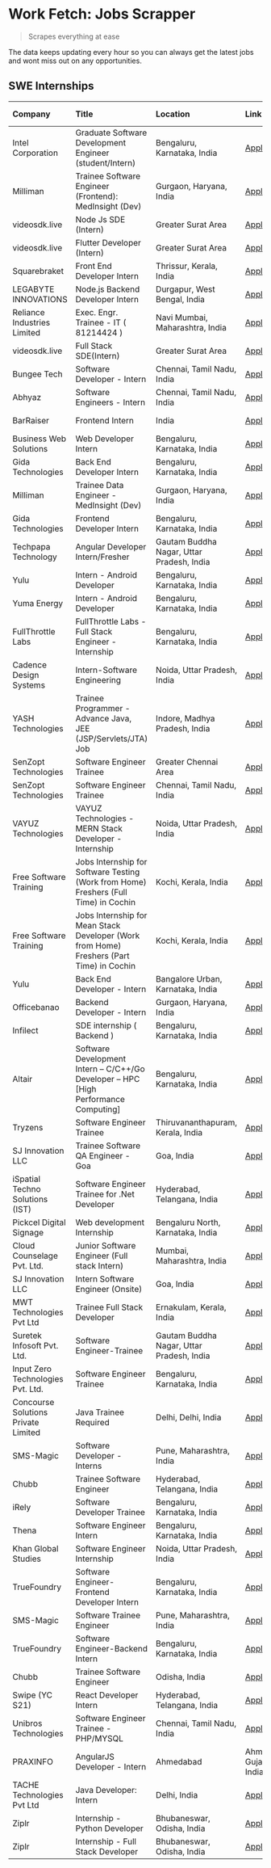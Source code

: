# Work Fetch: Jobs Scrapper
> Scrapes everything at ease

The data keeps updating every hour so you can always get the latest jobs and wont miss out on any opportunities.

## SWE Internships
<!--START_SECTION:workfetch-->
| Company                             | Title                                                                                    | Location                                  | Link                                                                                                                                                                                                                                                                                                             | Date Posted   |
|:------------------------------------|:-----------------------------------------------------------------------------------------|:------------------------------------------|:-----------------------------------------------------------------------------------------------------------------------------------------------------------------------------------------------------------------------------------------------------------------------------------------------------------------|:--------------|
| Intel Corporation                   | Graduate Software Development Engineer (student/Intern)                                  | Bengaluru, Karnataka, India               | [Apply](https://in.linkedin.com/jobs/view/graduate-software-development-engineer-student-intern-at-intel-corporation-3844158226?refId=ssbReYsMM8aVSRH3QRPypg%3D%3D&trackingId=08HgOyS9fQPeqyy0Q6apWg%3D%3D&position=12&pageNum=0&trk=public_jobs_jserp-result_search-card)                                       | 2024-03-02    |
| Milliman                            | Trainee Software Engineer (Frontend): MedInsight (Dev)                                   | Gurgaon, Haryana, India                   | [Apply](https://in.linkedin.com/jobs/view/trainee-software-engineer-frontend-medinsight-dev-at-milliman-3792874280?refId=ssbReYsMM8aVSRH3QRPypg%3D%3D&trackingId=4maid8XefV2Q0PkoU1mH3w%3D%3D&position=4&pageNum=0&trk=public_jobs_jserp-result_search-card)                                                     | 2024-03-01    |
| videosdk.live                       | Node Js SDE (Intern)                                                                     | Greater Surat Area                        | [Apply](https://in.linkedin.com/jobs/view/node-js-sde-intern-at-videosdk-live-3843903369?refId=HdSUUsy1OfrmQ50cb%2BChtg%3D%3D&trackingId=GVUHjAM%2FOFRuqwIxDl613g%3D%3D&position=22&pageNum=2&trk=public_jobs_jserp-result_search-card)                                                                          | 2024-03-01    |
| videosdk.live                       | Flutter  Developer (Intern)                                                              | Greater Surat Area                        | [Apply](https://in.linkedin.com/jobs/view/flutter-developer-intern-at-videosdk-live-3843904303?refId=3SLjQYvlU1HinlU7zSq9Nw%3D%3D&trackingId=jMF6nHNR9aUZE4RFzVYQmA%3D%3D&position=8&pageNum=3&trk=public_jobs_jserp-result_search-card)                                                                         | 2024-03-01    |
| Squarebraket                        | Front End Developer Intern                                                               | Thrissur, Kerala, India                   | [Apply](https://in.linkedin.com/jobs/view/front-end-developer-intern-at-squarebraket-3838541191?refId=ssbReYsMM8aVSRH3QRPypg%3D%3D&trackingId=YRDOThrBrW2EnlZshekCZA%3D%3D&position=14&pageNum=0&trk=public_jobs_jserp-result_search-card)                                                                       | 2024-02-29    |
| LEGABYTE INNOVATIONS                | Node.js Backend Developer Intern                                                         | Durgapur, West Bengal, India              | [Apply](https://in.linkedin.com/jobs/view/node-js-backend-developer-intern-at-legabyte-innovations-3842647664?refId=HdSUUsy1OfrmQ50cb%2BChtg%3D%3D&trackingId=pV4eL4vI39kOMGm3oVRcXA%3D%3D&position=1&pageNum=2&trk=public_jobs_jserp-result_search-card)                                                        | 2024-02-29    |
| Reliance Industries Limited         | Exec. Engr. Trainee - IT ( 81214424 )                                                    | Navi Mumbai, Maharashtra, India           | [Apply](https://in.linkedin.com/jobs/view/exec-engr-trainee-it-81214424-at-reliance-industries-limited-3842850941?refId=HdSUUsy1OfrmQ50cb%2BChtg%3D%3D&trackingId=iHqovHuE8by3dGOSv7wvzg%3D%3D&position=9&pageNum=2&trk=public_jobs_jserp-result_search-card)                                                    | 2024-02-29    |
| videosdk.live                       | Full Stack SDE(Intern)                                                                   | Greater Surat Area                        | [Apply](https://in.linkedin.com/jobs/view/full-stack-sde-intern-at-videosdk-live-3842945056?refId=3SLjQYvlU1HinlU7zSq9Nw%3D%3D&trackingId=H0uvm676%2FUIIW0bQqhAj4A%3D%3D&position=2&pageNum=3&trk=public_jobs_jserp-result_search-card)                                                                          | 2024-02-29    |
| Bungee Tech                         | Software Developer - Intern                                                              | Chennai, Tamil Nadu, India                | [Apply](https://in.linkedin.com/jobs/view/software-developer-intern-at-bungee-tech-3842220746?refId=t4SdkFgX56zwZhl015dOog%3D%3D&trackingId=5fI0C9L7XFbak49qECHuqw%3D%3D&position=24&pageNum=1&trk=public_jobs_jserp-result_search-card)                                                                         | 2024-02-28    |
| Abhyaz                              | Software Engineers - Intern                                                              | Chennai, Tamil Nadu, India                | [Apply](https://in.linkedin.com/jobs/view/software-engineers-intern-at-abhyaz-3842331306?refId=HdSUUsy1OfrmQ50cb%2BChtg%3D%3D&trackingId=7BEc0eCC0SFoK5GzyKKewg%3D%3D&position=11&pageNum=2&trk=public_jobs_jserp-result_search-card)                                                                            | 2024-02-28    |
| BarRaiser                           | Frontend Intern                                                                          | India                                     | [Apply](https://in.linkedin.com/jobs/view/frontend-intern-at-barraiser-3830344799?refId=HdSUUsy1OfrmQ50cb%2BChtg%3D%3D&trackingId=6pi%2BHM8RAkkH%2BIa7bRV1Rw%3D%3D&position=23&pageNum=2&trk=public_jobs_jserp-result_search-card)                                                                               | 2024-02-27    |
| Business Web Solutions              | Web Developer Intern                                                                     | Bengaluru, Karnataka, India               | [Apply](https://in.linkedin.com/jobs/view/web-developer-intern-at-business-web-solutions-3839906144?refId=ssbReYsMM8aVSRH3QRPypg%3D%3D&trackingId=wCbndE1r8gxKPXIiVw3jbg%3D%3D&position=17&pageNum=0&trk=public_jobs_jserp-result_search-card)                                                                   | 2024-02-26    |
| Gida Technologies                   | Back End Developer Intern                                                                | Bengaluru, Karnataka, India               | [Apply](https://in.linkedin.com/jobs/view/back-end-developer-intern-at-gida-technologies-3836849295?refId=t4SdkFgX56zwZhl015dOog%3D%3D&trackingId=N4BAFgZ2gZgrwSz%2BChfB0A%3D%3D&position=23&pageNum=1&trk=public_jobs_jserp-result_search-card)                                                                 | 2024-02-23    |
| Milliman                            | Trainee Data Engineer - MedInsight (Dev)                                                 | Gurgaon, Haryana, India                   | [Apply](https://in.linkedin.com/jobs/view/trainee-data-engineer-medinsight-dev-at-milliman-3789275187?refId=HdSUUsy1OfrmQ50cb%2BChtg%3D%3D&trackingId=xRdF4GShNKU3djwgWcUulw%3D%3D&position=12&pageNum=2&trk=public_jobs_jserp-result_search-card)                                                               | 2024-02-23    |
| Gida Technologies                   | Frontend Developer Intern                                                                | Bengaluru, Karnataka, India               | [Apply](https://in.linkedin.com/jobs/view/frontend-developer-intern-at-gida-technologies-3836040945?refId=ssbReYsMM8aVSRH3QRPypg%3D%3D&trackingId=RdaNE6JoFbCVrb8VfXvJrw%3D%3D&position=16&pageNum=0&trk=public_jobs_jserp-result_search-card)                                                                   | 2024-02-21    |
| Techpapa Technology                 | Angular Developer Intern/Fresher                                                         | Gautam Buddha Nagar, Uttar Pradesh, India | [Apply](https://in.linkedin.com/jobs/view/angular-developer-intern-fresher-at-techpapa-technology-3834305862?refId=t4SdkFgX56zwZhl015dOog%3D%3D&trackingId=K9afoKdm7rMaIaQRpEL07Q%3D%3D&position=22&pageNum=1&trk=public_jobs_jserp-result_search-card)                                                          | 2024-02-20    |
| Yulu                                | Intern - Android Developer                                                               | Bengaluru, Karnataka, India               | [Apply](https://in.linkedin.com/jobs/view/intern-android-developer-at-yulu-3834459982?refId=t4SdkFgX56zwZhl015dOog%3D%3D&trackingId=jhiU%2BLFYxgsWF2ucuctPng%3D%3D&position=19&pageNum=1&trk=public_jobs_jserp-result_search-card)                                                                               | 2024-02-19    |
| Yuma Energy                         | Intern - Android Developer                                                               | Bengaluru, Karnataka, India               | [Apply](https://in.linkedin.com/jobs/view/intern-android-developer-at-yuma-energy-3830771896?refId=3SLjQYvlU1HinlU7zSq9Nw%3D%3D&trackingId=dOX5k7CHExPQRWvi7E01iw%3D%3D&position=19&pageNum=3&trk=public_jobs_jserp-result_search-card)                                                                          | 2024-02-19    |
| FullThrottle Labs                   | FullThrottle Labs - Full Stack Engineer - Internship                                     | Bengaluru, Karnataka, India               | [Apply](https://in.linkedin.com/jobs/view/fullthrottle-labs-full-stack-engineer-internship-at-fullthrottle-labs-3829636016?refId=t4SdkFgX56zwZhl015dOog%3D%3D&trackingId=Rlbcc3IoDivBhOH7SaWrKA%3D%3D&position=20&pageNum=1&trk=public_jobs_jserp-result_search-card)                                            | 2024-02-17    |
| Cadence Design Systems              | Intern-Software Engineering                                                              | Noida, Uttar Pradesh, India               | [Apply](https://in.linkedin.com/jobs/view/intern-software-engineering-at-cadence-design-systems-3794689056?refId=HdSUUsy1OfrmQ50cb%2BChtg%3D%3D&trackingId=I8QnSSGxKYmrxQ0XLMyIuQ%3D%3D&position=16&pageNum=2&trk=public_jobs_jserp-result_search-card)                                                          | 2024-02-17    |
| YASH Technologies                   | Trainee Programmer - Advance Java, JEE (JSP/Servlets/JTA) Job                            | Indore, Madhya Pradesh, India             | [Apply](https://in.linkedin.com/jobs/view/trainee-programmer-advance-java-jee-jsp-servlets-jta-job-at-yash-technologies-3811759183?refId=ssbReYsMM8aVSRH3QRPypg%3D%3D&trackingId=3OyMXZPYpohJEQwTI7Q67A%3D%3D&position=15&pageNum=0&trk=public_jobs_jserp-result_search-card)                                    | 2024-02-13    |
| SenZopt Technologies                | Software Engineer Trainee                                                                | Greater Chennai Area                      | [Apply](https://in.linkedin.com/jobs/view/software-engineer-trainee-at-senzopt-technologies-3827688781?refId=t4SdkFgX56zwZhl015dOog%3D%3D&trackingId=cvXREtOkZQWQ3SOcQuhAMQ%3D%3D&position=7&pageNum=1&trk=public_jobs_jserp-result_search-card)                                                                 | 2024-02-12    |
| SenZopt Technologies                | Software Engineer Trainee                                                                | Chennai, Tamil Nadu, India                | [Apply](https://in.linkedin.com/jobs/view/software-engineer-trainee-at-senzopt-technologies-3827686880?refId=t4SdkFgX56zwZhl015dOog%3D%3D&trackingId=y6%2BDxu0AzAbqF6ZRpVF%2FVA%3D%3D&position=17&pageNum=1&trk=public_jobs_jserp-result_search-card)                                                            | 2024-02-12    |
| VAYUZ Technologies                  | VAYUZ Technologies - MERN Stack Developer - Internship                                   | Noida, Uttar Pradesh, India               | [Apply](https://in.linkedin.com/jobs/view/vayuz-technologies-mern-stack-developer-internship-at-vayuz-technologies-3822619356?refId=t4SdkFgX56zwZhl015dOog%3D%3D&trackingId=ho5zFdr1vCkCmscpfkHI%2Fg%3D%3D&position=25&pageNum=1&trk=public_jobs_jserp-result_search-card)                                       | 2024-02-10    |
| Free Software Training              | Jobs Internship for Software Testing (Work from Home) Freshers (Full Time) in Cochin     | Kochi, Kerala, India                      | [Apply](https://in.linkedin.com/jobs/view/jobs-internship-for-software-testing-work-from-home-freshers-full-time-in-cochin-at-free-software-training-3826557030?refId=HdSUUsy1OfrmQ50cb%2BChtg%3D%3D&trackingId=mYwQ2RyoxMXYUtlWOgC%2BZQ%3D%3D&position=25&pageNum=2&trk=public_jobs_jserp-result_search-card)   | 2024-02-10    |
| Free Software Training              | Jobs Internship for Mean Stack Developer (Work from Home) Freshers (Part Time) in Cochin | Kochi, Kerala, India                      | [Apply](https://in.linkedin.com/jobs/view/jobs-internship-for-mean-stack-developer-work-from-home-freshers-part-time-in-cochin-at-free-software-training-3826556130?refId=3SLjQYvlU1HinlU7zSq9Nw%3D%3D&trackingId=dqTiN6DEM0pGpCWdkkUr8Q%3D%3D&position=18&pageNum=3&trk=public_jobs_jserp-result_search-card)   | 2024-02-10    |
| Yulu                                | Back End Developer - Intern                                                              | Bangalore Urban, Karnataka, India         | [Apply](https://in.linkedin.com/jobs/view/back-end-developer-intern-at-yulu-3821682220?refId=ssbReYsMM8aVSRH3QRPypg%3D%3D&trackingId=ZNl4qK%2BGGmbonMJMfhYGsA%3D%3D&position=6&pageNum=0&trk=public_jobs_jserp-result_search-card)                                                                               | 2024-02-04    |
| Officebanao                         | Backend Developer - Intern                                                               | Gurgaon, Haryana, India                   | [Apply](https://in.linkedin.com/jobs/view/backend-developer-intern-at-officebanao-3814263731?refId=ssbReYsMM8aVSRH3QRPypg%3D%3D&trackingId=y9GuqqNDtyuqhsJpKQxY2Q%3D%3D&position=23&pageNum=0&trk=public_jobs_jserp-result_search-card)                                                                          | 2024-01-31    |
| Infilect                            | SDE internship ( Backend )                                                               | Bengaluru, Karnataka, India               | [Apply](https://in.linkedin.com/jobs/view/sde-internship-backend-at-infilect-3815120558?refId=ssbReYsMM8aVSRH3QRPypg%3D%3D&trackingId=E2UzvAtsGMFhec36KxrPhw%3D%3D&position=24&pageNum=0&trk=public_jobs_jserp-result_search-card)                                                                               | 2024-01-25    |
| Altair                              | Software Development Intern – C/C++/Go Developer – HPC [High Performance Computing]      | Bengaluru, Karnataka, India               | [Apply](https://in.linkedin.com/jobs/view/software-development-intern-%E2%80%93-c-c%2B%2B-go-developer-%E2%80%93-hpc-high-performance-computing-at-altair-3809167074?refId=3SLjQYvlU1HinlU7zSq9Nw%3D%3D&trackingId=Z%2BDe076oMjP3yIwpVYDq0w%3D%3D&position=6&pageNum=3&trk=public_jobs_jserp-result_search-card) | 2024-01-19    |
| Tryzens                             | Software Engineer Trainee                                                                | Thiruvananthapuram, Kerala, India         | [Apply](https://in.linkedin.com/jobs/view/software-engineer-trainee-at-tryzens-3809363491?refId=t4SdkFgX56zwZhl015dOog%3D%3D&trackingId=l2qU%2BOJ1OJAnfmom2%2FI%2BWA%3D%3D&position=11&pageNum=1&trk=public_jobs_jserp-result_search-card)                                                                       | 2024-01-18    |
| SJ Innovation LLC                   | Trainee Software QA Engineer - Goa                                                       | Goa, India                                | [Apply](https://in.linkedin.com/jobs/view/trainee-software-qa-engineer-goa-at-sj-innovation-llc-3804578231?refId=3SLjQYvlU1HinlU7zSq9Nw%3D%3D&trackingId=nUSWp9jBCRZTI%2FNvJVn1mw%3D%3D&position=15&pageNum=3&trk=public_jobs_jserp-result_search-card)                                                          | 2024-01-18    |
| iSpatial Techno Solutions (IST)     | Software Engineer Trainee for .Net Developer                                             | Hyderabad, Telangana, India               | [Apply](https://in.linkedin.com/jobs/view/software-engineer-trainee-for-net-developer-at-ispatial-techno-solutions-ist-3826984352?refId=3SLjQYvlU1HinlU7zSq9Nw%3D%3D&trackingId=4X%2FO29%2FLhIU9ArTtKmkJpA%3D%3D&position=20&pageNum=3&trk=public_jobs_jserp-result_search-card)                                 | 2024-01-16    |
| Pickcel Digital Signage             | Web development Internship                                                               | Bengaluru North, Karnataka, India         | [Apply](https://in.linkedin.com/jobs/view/web-development-internship-at-pickcel-digital-signage-3826062393?refId=HdSUUsy1OfrmQ50cb%2BChtg%3D%3D&trackingId=NEmPgsA7Bh9QPvgp7wbhxQ%3D%3D&position=8&pageNum=2&trk=public_jobs_jserp-result_search-card)                                                           | 2024-01-15    |
| Cloud Counselage Pvt. Ltd.          | Junior Software Engineer (Full stack Intern)                                             | Mumbai, Maharashtra, India                | [Apply](https://in.linkedin.com/jobs/view/junior-software-engineer-full-stack-intern-at-cloud-counselage-pvt-ltd-3803132814?refId=ssbReYsMM8aVSRH3QRPypg%3D%3D&trackingId=yX%2B00jCJAIkLfpxgJZ78%2Fg%3D%3D&position=25&pageNum=0&trk=public_jobs_jserp-result_search-card)                                       | 2024-01-11    |
| SJ Innovation LLC                   | Intern Software Engineer (Onsite)                                                        | Goa, India                                | [Apply](https://in.linkedin.com/jobs/view/intern-software-engineer-onsite-at-sj-innovation-llc-3799959011?refId=t4SdkFgX56zwZhl015dOog%3D%3D&trackingId=rPAYPOSE0TxQ5c1Vu0GB0A%3D%3D&position=14&pageNum=1&trk=public_jobs_jserp-result_search-card)                                                             | 2024-01-11    |
| MWT Technologies Pvt Ltd            | Trainee Full Stack Developer                                                             | Ernakulam, Kerala, India                  | [Apply](https://in.linkedin.com/jobs/view/trainee-full-stack-developer-at-mwt-technologies-pvt-ltd-3800921715?refId=ssbReYsMM8aVSRH3QRPypg%3D%3D&trackingId=DdTddoEuf3gWSQCFuA%2FuOw%3D%3D&position=3&pageNum=0&trk=public_jobs_jserp-result_search-card)                                                        | 2024-01-09    |
| Suretek Infosoft Pvt. Ltd.          | Software Engineer-Trainee                                                                | Gautam Buddha Nagar, Uttar Pradesh, India | [Apply](https://in.linkedin.com/jobs/view/software-engineer-trainee-at-suretek-infosoft-pvt-ltd-3800934643?refId=ssbReYsMM8aVSRH3QRPypg%3D%3D&trackingId=Qexqo3oqVC2Hc2v9YX3N%2Fg%3D%3D&position=19&pageNum=0&trk=public_jobs_jserp-result_search-card)                                                          | 2024-01-09    |
| Input Zero Technologies Pvt. Ltd.   | Software Engineer Trainee                                                                | Bengaluru, Karnataka, India               | [Apply](https://in.linkedin.com/jobs/view/software-engineer-trainee-at-input-zero-technologies-pvt-ltd-3800927643?refId=t4SdkFgX56zwZhl015dOog%3D%3D&trackingId=6Wrs23fagK%2BSa2yvrA70Zw%3D%3D&position=6&pageNum=1&trk=public_jobs_jserp-result_search-card)                                                    | 2024-01-09    |
| Concourse Solutions Private Limited | Java Trainee Required                                                                    | Delhi, Delhi, India                       | [Apply](https://in.linkedin.com/jobs/view/java-trainee-required-at-concourse-solutions-private-limited-3800941190?refId=3SLjQYvlU1HinlU7zSq9Nw%3D%3D&trackingId=NSiJCP1Mftp4Bkl64DgAMQ%3D%3D&position=17&pageNum=3&trk=public_jobs_jserp-result_search-card)                                                     | 2024-01-09    |
| SMS-Magic                           | Software Developer -Interns                                                              | Pune, Maharashtra, India                  | [Apply](https://in.linkedin.com/jobs/view/software-developer-interns-at-sms-magic-3799485343?refId=t4SdkFgX56zwZhl015dOog%3D%3D&trackingId=rHRcPvcAiOFRhJZ7UQymHQ%3D%3D&position=9&pageNum=1&trk=public_jobs_jserp-result_search-card)                                                                           | 2024-01-05    |
| Chubb                               | Trainee Software Engineer                                                                | Hyderabad, Telangana, India               | [Apply](https://in.linkedin.com/jobs/view/trainee-software-engineer-at-chubb-3811550279?refId=HdSUUsy1OfrmQ50cb%2BChtg%3D%3D&trackingId=AdK4jkYsj4p8IxwerT6usQ%3D%3D&position=14&pageNum=2&trk=public_jobs_jserp-result_search-card)                                                                             | 2023-12-28    |
| iRely                               | Software Developer Trainee                                                               | Bengaluru, Karnataka, India               | [Apply](https://in.linkedin.com/jobs/view/software-developer-trainee-at-irely-3801577534?refId=ssbReYsMM8aVSRH3QRPypg%3D%3D&trackingId=tSX26YGll7hCCrJU8rC8cQ%3D%3D&position=9&pageNum=0&trk=public_jobs_jserp-result_search-card)                                                                               | 2023-12-22    |
| Thena                               | Software Engineer Intern                                                                 | Bengaluru, Karnataka, India               | [Apply](https://in.linkedin.com/jobs/view/software-engineer-intern-at-thena-3778731751?refId=ssbReYsMM8aVSRH3QRPypg%3D%3D&trackingId=Zujj%2FX%2FhaOC0%2FTrl%2FdHW8A%3D%3D&position=11&pageNum=0&trk=public_jobs_jserp-result_search-card)                                                                        | 2023-12-05    |
| Khan Global Studies                 | Software Engineer Internship                                                             | Noida, Uttar Pradesh, India               | [Apply](https://in.linkedin.com/jobs/view/software-engineer-internship-at-khan-global-studies-3766942197?refId=t4SdkFgX56zwZhl015dOog%3D%3D&trackingId=0k7g1u8Z10hWJvJaib30TQ%3D%3D&position=18&pageNum=1&trk=public_jobs_jserp-result_search-card)                                                              | 2023-11-27    |
| TrueFoundry                         | Software Engineer- Frontend Developer Intern                                             | Bengaluru, Karnataka, India               | [Apply](https://in.linkedin.com/jobs/view/software-engineer-frontend-developer-intern-at-truefoundry-3790095058?refId=ssbReYsMM8aVSRH3QRPypg%3D%3D&trackingId=%2FPhuRtmMCZw51LbDXGFFtw%3D%3D&position=10&pageNum=0&trk=public_jobs_jserp-result_search-card)                                                     | 2023-11-24    |
| SMS-Magic                           | Software Trainee Engineer                                                                | Pune, Maharashtra, India                  | [Apply](https://in.linkedin.com/jobs/view/software-trainee-engineer-at-sms-magic-3761409781?refId=t4SdkFgX56zwZhl015dOog%3D%3D&trackingId=VlX7VQUxr7qx8H3biPDpvw%3D%3D&position=2&pageNum=1&trk=public_jobs_jserp-result_search-card)                                                                            | 2023-11-16    |
| TrueFoundry                         | Software Engineer-Backend Intern                                                         | Bengaluru, Karnataka, India               | [Apply](https://in.linkedin.com/jobs/view/software-engineer-backend-intern-at-truefoundry-3779508170?refId=t4SdkFgX56zwZhl015dOog%3D%3D&trackingId=5WspHFcU2xVWHnsSCWF8Ow%3D%3D&position=5&pageNum=1&trk=public_jobs_jserp-result_search-card)                                                                   | 2023-11-10    |
| Chubb                               | Trainee Software Engineer                                                                | Odisha, India                             | [Apply](https://in.linkedin.com/jobs/view/trainee-software-engineer-at-chubb-3756335100?refId=3SLjQYvlU1HinlU7zSq9Nw%3D%3D&trackingId=FU8kOWIbtkgb3FQgtiPL3w%3D%3D&position=11&pageNum=3&trk=public_jobs_jserp-result_search-card)                                                                               | 2023-11-02    |
| Swipe (YC S21)                      | React Developer Intern                                                                   | Hyderabad, Telangana, India               | [Apply](https://in.linkedin.com/jobs/view/react-developer-intern-at-swipe-yc-s21-3737600089?refId=ssbReYsMM8aVSRH3QRPypg%3D%3D&trackingId=kH%2BU2sayPDQ7AOAR%2BxyB6Q%3D%3D&position=13&pageNum=0&trk=public_jobs_jserp-result_search-card)                                                                       | 2023-10-13    |
| Unibros Technologies                | Software Engineer Trainee - PHP/MYSQL                                                    | Chennai, Tamil Nadu, India                | [Apply](https://in.linkedin.com/jobs/view/software-engineer-trainee-php-mysql-at-unibros-technologies-3656599241?refId=t4SdkFgX56zwZhl015dOog%3D%3D&trackingId=0GRTAHU%2BOfCiOAkOLgiGDw%3D%3D&position=12&pageNum=1&trk=public_jobs_jserp-result_search-card)                                                    | 2023-06-12    |
| PRAXINFO                            | AngularJS Developer - Intern | Ahmedabad                                                 | Ahmedabad, Gujarat, India                 | [Apply](https://in.linkedin.com/jobs/view/angularjs-developer-intern-ahmedabad-at-praxinfo-3656594961?refId=3SLjQYvlU1HinlU7zSq9Nw%3D%3D&trackingId=qqXtkzGJ6RZdIYUBfWdPYg%3D%3D&position=4&pageNum=3&trk=public_jobs_jserp-result_search-card)                                                                  | 2023-06-12    |
| TACHE Technologies Pvt Ltd          | Java Developer: Intern                                                                   | Delhi, India                              | [Apply](https://in.linkedin.com/jobs/view/java-developer-intern-at-tache-technologies-pvt-ltd-3627622735?refId=HdSUUsy1OfrmQ50cb%2BChtg%3D%3D&trackingId=%2FIZzXCqT1kIvZy9odmVnHw%3D%3D&position=18&pageNum=2&trk=public_jobs_jserp-result_search-card)                                                          | 2023-06-06    |
| Ziplr                               | Internship - Python Developer                                                            | Bhubaneswar, Odisha, India                | [Apply](https://in.linkedin.com/jobs/view/internship-python-developer-at-ziplr-3645677592?refId=HdSUUsy1OfrmQ50cb%2BChtg%3D%3D&trackingId=Sqo0CAnA9JoLq1AYcpBn%2Fg%3D%3D&position=2&pageNum=2&trk=public_jobs_jserp-result_search-card)                                                                          | 2023-06-02    |
| Ziplr                               | Internship - Full Stack Developer                                                        | Bhubaneswar, Odisha, India                | [Apply](https://in.linkedin.com/jobs/view/internship-full-stack-developer-at-ziplr-3645675705?refId=HdSUUsy1OfrmQ50cb%2BChtg%3D%3D&trackingId=1trRkjeS6h3%2B0qXJLkcUAg%3D%3D&position=15&pageNum=2&trk=public_jobs_jserp-result_search-card)                                                                     | 2023-06-02    |
<!--END_SECTION:workfetch-->
